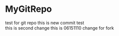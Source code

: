# MyGitRepo
test for git repo
this is new commit test  
this is second change
this is 06151110 change for fork